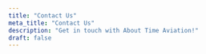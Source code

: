 ```yaml
---
title: "Contact Us"
meta_title: "Contact Us"
description: "Get in touch with About Time Aviation!"
draft: false
---
```

